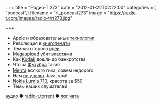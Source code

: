 +++
title = "Радио-Т 273"
date = "2012-01-22T02:22:00"
categories = [ "podcast",]
filename = "rt_podcast273"
image = "https://radio-t.com/images/radio-t/rt273.jpg"

+++

- Apple и образовательные [технологии](http://www.engadget.com/2012/01/19/apples-education-announcement-what-you-need-to-know/)
- Революция в [книгопечати](http://www.apple.com/education/ibooks-textbooks/)
- Темная сторона [идеи](http://venturebeat.com/2012/01/19/apple-textbook-dark-side/)
- [Megaupload](http://gizmodo.com/5877612/feds-kill-megaupload) убит властями
- Как [Kodak](http://mashable.com/2012/01/20/kodak-digital-missteps/) дошли до банкротства
- Что за [Футубра](http://mrmurtazin.com/2012/01/18/futubra-dobro-pozhalovat-v-konclager-ot-mejl-ru/) такая
- [Мечта](http://www.redferret.net/?p=30493) всякого гика, совем недорого
- Нам [не удалят](http://www.omgubuntu.co.uk/2012/01/canonical-reverse-java-uninstall-decision/) Java, ура!
- [Nokia Lumia 710](http://allthingsd.com/20120118/talk-is-cheap-and-reliable-on-nokias-50-phone/), красота за $50
- Темы наших слушателей

[аудио](http://cdn.radio-t.com/rt_podcast273.mp3) ● [radio-t.torrent](http://cdn.radio-t.com/torrents/rt_podcast273.mp3.torrent) ● [лог чата](http://chat.radio-t.com/logs/radio-t-273.html)<audio src="http://cdn.radio-t.com/rt_podcast273.mp3" preload="none"></audio>